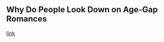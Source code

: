 ## Why Do People Look Down on Age-Gap Romances

[link](https://www.psychologytoday.com/intl/blog/talking-apes/202101/why-do-people-look-down-age-gap-romances)
